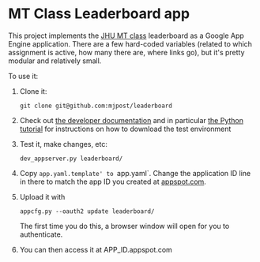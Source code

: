 # MT Class Leaderboard app

This project implements the [JHU MT class](http://mt-class.org/jhu) leaderboard as a
Google App Engine application. There are a few hard-coded variables (related to which
assignment is active, how many there are, where links go), but it's pretty modular and
relatively small.

To use it:

1. Clone it:

       git clone git@github.com:mjpost/leaderboard

1. Check out [the developer documentation](https://developers.google.com/appengine/) and in
particular
[the Python tutorial](https://developers.google.com/appengine/docs/python/gettingstartedpython27/introduction)
for instructions on how to download the test environment

1. Test it, make changes, etc:

       dev_appserver.py leaderboard/

1. Copy `app.yaml.template' to `app.yaml`. Change the application ID line in there to match
the app ID you created at [appspot.com](appspot.com).

1. Upload it with

       appcfg.py --oauth2 update leaderboard/
    
   The first time you do this, a browser window will open for you to authenticate.
    
1. You can then access it at APP_ID.appspot.com

